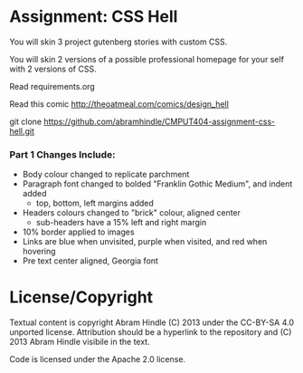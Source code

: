 Assignment: CSS Hell
====================

You will skin 3 project gutenberg stories with custom CSS.

You will skin 2 versions of a possible professional homepage for your
self with 2 versions of CSS.

Read requirements.org

Read this comic http://theoatmeal.com/comics/design_hell

git clone https://github.com/abramhindle/CMPUT404-assignment-css-hell.git

### Part 1 Changes Include:
* Body colour changed to replicate parchment
* Paragraph font changed to bolded "Franklin Gothic Medium", and indent added
    * top, bottom, left margins added
* Headers colours changed to "brick" colour, aligned center
    * sub-headers have a 15% left and right margin
* 10% border applied to images
* Links are blue when unvisited, purple when visited, and red when hovering 
* Pre text center aligned, Georgia font


License/Copyright
=================

Textual content is copyright Abram Hindle (C) 2013 under the CC-BY-SA
4.0 unported license. Attribution should be a hyperlink to the
repository and (C) 2013 Abram Hindle visibile in the text.

Code is licensed under the Apache 2.0 license.


